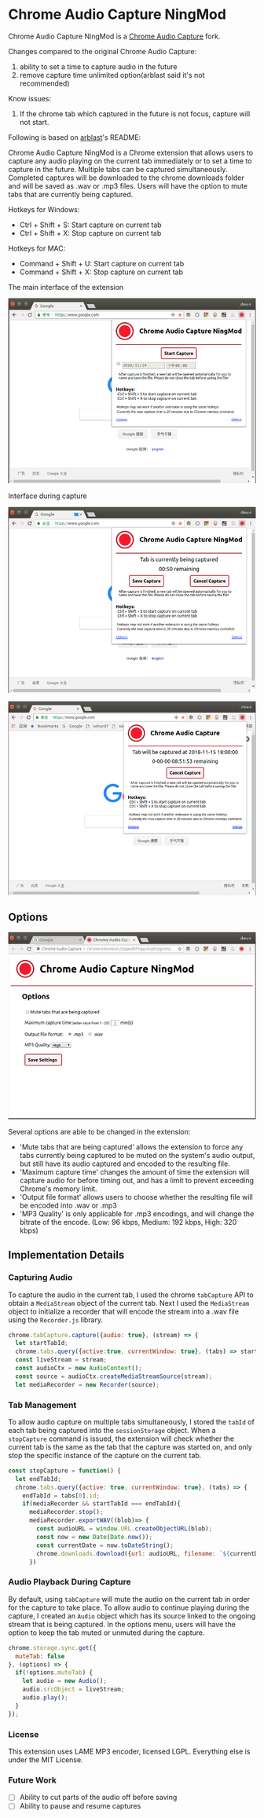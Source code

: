 # Chrome Audio Capture NingMod

Chrome Audio Capture NingMod is a [Chrome Audio Capture](https://github.com/arblast/Chrome-Audio-Capturer) fork.

Changes compared to the original Chrome Audio Capture:
1. ability to set a time to capture audio in the future
2. remove capture time unlimited option(arblast said it's not recommended)

Know issues:
1. If the chrome tab which captured in the future is not focus, capture will not start.

Following is based on [arblast](https://github.com/arblast/Chrome-Audio-Capturer)'s README:

Chrome Audio Capture NingMod is a Chrome extension that allows users to capture any audio playing on the current tab immediately or to set a time to capture in the future. Multiple tabs can be captured simultaneously. Completed captures will be downloaded to the chrome downloads folder and will be saved as .wav or .mp3 files. Users will have the option to mute tabs that are currently being captured.

Hotkeys for Windows:
 - Ctrl + Shift + S: Start capture on current tab
 - Ctrl + Shift + X: Stop capture on current tab

Hotkeys for MAC:
 - Command + Shift + U: Start capture on current tab
 - Command + Shift + X: Stop capture on current tab

 The main interface of the extension

![start]

[start]: ./docs/main.png

Interface during capture

![capturing]

[capturing]: ./docs/capturing.png

![capturing1]

[capturing1]: ./docs/capturing1.png

## Options

![options]

[options]: ./docs/options.png

Several options are able to be changed in the extension:
- 'Mute tabs that are being captured' allows the extension to force any tabs currently being captured to be muted on the system's audio output, but still have its audio captured and encoded to the resulting file.
- 'Maximum capture time' changes the amount of time the extension will capture audio for before timing out, and has a limit to prevent exceeding Chrome's memory limit.
- 'Output file format' allows users to choose whether the resulting file will be encoded into .wav or .mp3
- 'MP3 Quality' is only applicable for .mp3 encodings, and will change the bitrate of the encode. (Low: 96 kbps, Medium: 192 kbps, High: 320 kbps)

## Implementation Details

### Capturing Audio
To capture the audio in the current tab, I used the chrome `tabCapture` API to obtain a `MediaStream` object of the current tab. Next I used the `MediaStream` object to initialize a recorder that will encode the stream into a .wav file using the `Recorder.js` library.

```javascript
chrome.tabCapture.capture({audio: true}, (stream) => {
  let startTabId;
  chrome.tabs.query({active:true, currentWindow: true}, (tabs) => startTabId = tabs[0].id)
  const liveStream = stream;
  const audioCtx = new AudioContext();
  const source = audioCtx.createMediaStreamSource(stream);
  let mediaRecorder = new Recorder(source);
```

### Tab Management
To allow audio capture on multiple tabs simultaneously, I stored the `tabId` of each tab being captured into the `sessionStorage` object. When a `stopCapture` command is issued, the extension will check whether the current tab is the same as the tab that the capture was started on, and only stop the specific instance of the capture on the current tab.

```javascript
const stopCapture = function() {
  let endTabId;
  chrome.tabs.query({active: true, currentWindow: true}, (tabs) => {
    endTabId = tabs[0].id;
    if(mediaRecorder && startTabId === endTabId){
      mediaRecorder.stop();
      mediaRecorder.exportWAV((blob)=> {
        const audioURL = window.URL.createObjectURL(blob);
        const now = new Date(Date.now());
        const currentDate = now.toDateString();
        chrome.downloads.download({url: audioURL, filename: `${currentDate.replace(/\s/g, "-")} Capture`})
      })
```

### Audio Playback During Capture
By default, using `tabCapture` will mute the audio on the current tab in order for the capture to take place. To allow audio to continue playing during the capture, I created an `Audio` object which has its source linked to the ongoing stream that is being captured. In the options menu, users will have the option to keep the tab muted or unmuted during the capture.

```javascript
chrome.storage.sync.get({
  muteTab: false
}, (options) => {
  if(!options.muteTab) {
    let audio = new Audio();
    audio.srcObject = liveStream;
    audio.play();
  }
});
```

### License
This extension uses LAME MP3 encoder, licensed LGPL.
Everything else is under the MIT License.

### Future Work

- [ ] Ability to cut parts of the audio off before saving
- [ ] Ability to pause and resume captures
